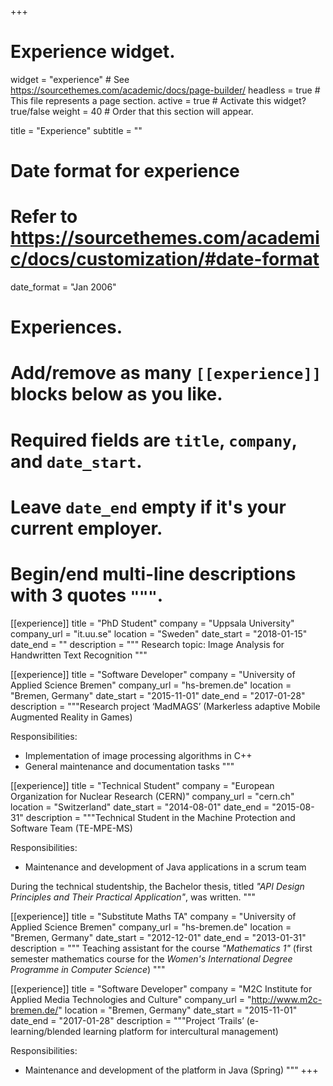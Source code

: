 +++
# Experience widget.
widget = "experience"  # See https://sourcethemes.com/academic/docs/page-builder/
headless = true  # This file represents a page section.
active = true  # Activate this widget? true/false
weight = 40  # Order that this section will appear.

title = "Experience"
subtitle = ""

# Date format for experience
#   Refer to https://sourcethemes.com/academic/docs/customization/#date-format
date_format = "Jan 2006"

# Experiences.
#   Add/remove as many `[[experience]]` blocks below as you like.
#   Required fields are `title`, `company`, and `date_start`.
#   Leave `date_end` empty if it's your current employer.
#   Begin/end multi-line descriptions with 3 quotes `"""`.
[[experience]]
  title = "PhD Student"
  company = "Uppsala University"
  company_url = "it.uu.se"
  location = "Sweden"
  date_start = "2018-01-15"
  date_end = ""
  description = """
  Research topic: Image Analysis for Handwritten Text Recognition
  """

[[experience]]
  title = "Software Developer"
  company = "University of Applied Science Bremen"
  company_url = "hs-bremen.de"
  location = "Bremen, Germany"
  date_start = "2015-11-01"
  date_end = "2017-01-28"
  description = """Research project ‘MadMAGS’ (Markerless adaptive Mobile Augmented Reality in Games)

  Responsibilities:
  * Implementation of image processing algorithms in C++
  * General maintenance and documentation tasks
  """

[[experience]]
  title = "Technical Student"
  company = "European Organization for Nuclear Research (CERN)"
  company_url = "cern.ch"
  location = "Switzerland"
  date_start = "2014-08-01"
  date_end = "2015-08-31"
  description = """Technical Student in the Machine Protection and Software Team (TE-MPE-MS)

  Responsibilities:
  * Maintenance and development of Java applications in a scrum team

  During the technical studentship, the Bachelor thesis, titled _"API Design Principles and Their Practical Application"_, was written.
  """

[[experience]]
  title = "Substitute Maths TA"
  company = "University of Applied Science Bremen"
  company_url = "hs-bremen.de"
  location = "Bremen, Germany"
  date_start = "2012-12-01"
  date_end = "2013-01-31"
  description = """
  Teaching assistant for the course _"Mathematics 1"_ (first semester mathematics course for the _Women's International Degree Programme in Computer Science_)
  """

[[experience]]
  title = "Software Developer"
  company = "M2C Institute for Applied Media Technologies and Culture"
  company_url = "http://www.m2c-bremen.de/"
  location = "Bremen, Germany"
  date_start = "2015-11-01"
  date_end = "2017-01-28"
  description = """Project ‘Trails’ (e-learning/blended learning platform for intercultural management)

  Responsibilities:
  * Maintenance and development of the platform in Java (Spring)
  """
+++
